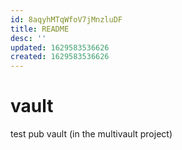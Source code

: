```yaml
---
id: 8aqyhMTqWfoV7jMnzluDF
title: README
desc: ''
updated: 1629583536626
created: 1629583536626
---
```

# vault
test pub vault (in the multivault project)

